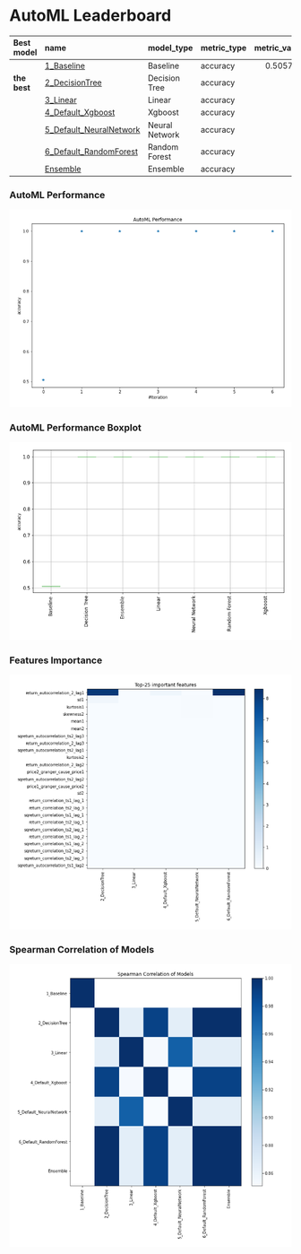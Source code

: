 # AutoML Leaderboard

| Best model   | name                                                         | model_type     | metric_type   |   metric_value |   train_time |
|:-------------|:-------------------------------------------------------------|:---------------|:--------------|---------------:|-------------:|
|              | [1_Baseline](1_Baseline/README.md)                           | Baseline       | accuracy      |       0.505747 |         3.23 |
| **the best** | [2_DecisionTree](2_DecisionTree/README.md)                   | Decision Tree  | accuracy      |       1        |        10.74 |
|              | [3_Linear](3_Linear/README.md)                               | Linear         | accuracy      |       1        |         5.75 |
|              | [4_Default_Xgboost](4_Default_Xgboost/README.md)             | Xgboost        | accuracy      |       1        |         7.01 |
|              | [5_Default_NeuralNetwork](5_Default_NeuralNetwork/README.md) | Neural Network | accuracy      |       1        |         3.99 |
|              | [6_Default_RandomForest](6_Default_RandomForest/README.md)   | Random Forest  | accuracy      |       1        |         9.48 |
|              | [Ensemble](Ensemble/README.md)                               | Ensemble       | accuracy      |       1        |         0.17 |

### AutoML Performance
![AutoML Performance](ldb_performance.png)

### AutoML Performance Boxplot
![AutoML Performance Boxplot](ldb_performance_boxplot.png)

### Features Importance
![features importance across models](features_heatmap.png)



### Spearman Correlation of Models
![models spearman correlation](correlation_heatmap.png)


